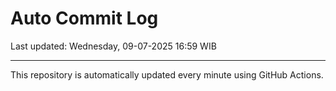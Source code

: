 # Auto Commit Log

Last updated: Wednesday, 09-07-2025 16:59 WIB

---

This repository is automatically updated every minute using GitHub Actions.
